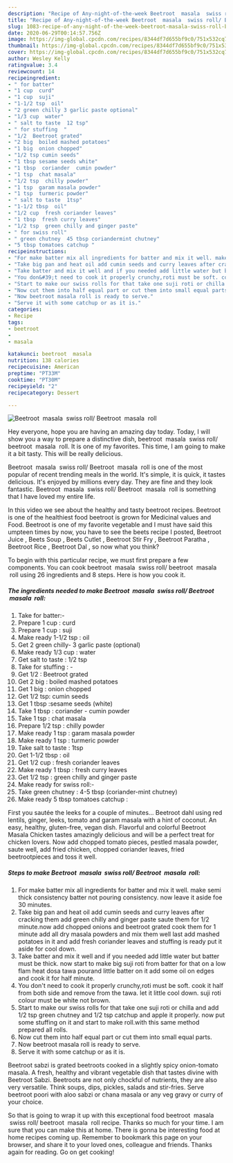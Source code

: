 ```yaml
---
description: "Recipe of Any-night-of-the-week Beetroot  masala  swiss roll/ Beetroot  masala  roll"
title: "Recipe of Any-night-of-the-week Beetroot  masala  swiss roll/ Beetroot  masala  roll"
slug: 1083-recipe-of-any-night-of-the-week-beetroot-masala-swiss-roll-beetroot-masala-roll
date: 2020-06-29T00:14:57.756Z
image: https://img-global.cpcdn.com/recipes/8344df7d655bf9c0/751x532cq70/beetroot-masala-swiss-roll-beetroot-masala-roll-recipe-main-photo.jpg
thumbnail: https://img-global.cpcdn.com/recipes/8344df7d655bf9c0/751x532cq70/beetroot-masala-swiss-roll-beetroot-masala-roll-recipe-main-photo.jpg
cover: https://img-global.cpcdn.com/recipes/8344df7d655bf9c0/751x532cq70/beetroot-masala-swiss-roll-beetroot-masala-roll-recipe-main-photo.jpg
author: Wesley Kelly
ratingvalue: 3.4
reviewcount: 14
recipeingredient:
- " for batter"
- "1 cup  curd"
- "1 cup  suji"
- "1-1/2 tsp  oil"
- "2 green chilly 3 garlic paste optional"
- "1/3 cup  water"
- " salt to taste  12 tsp"
- " for stuffing  "
- "1/2  Beetroot grated"
- "2 big  boiled mashed potatoes"
- "1 big  onion chopped"
- "1/2 tsp cumin seeds"
- "1 tbsp sesame seeds white"
- "1 tbsp  coriander  cumin powder"
- "1 tsp  chat masala"
- "1/2 tsp  chilly powder"
- "1 tsp  garam masala powder"
- "1 tsp  turmeric powder"
- " salt to taste  1tsp"
- "1-1/2 tbsp  oil"
- "1/2 cup  fresh coriander leaves"
- "1 tbsp  fresh curry leaves"
- "1/2 tsp  green chilly and ginger paste"
- " for swiss roll"
- " green chutney  45 tbsp coriandermint chutney"
- "5 tbsp tomatoes catchup "
recipeinstructions:
- "For make batter mix all ingredients for batter and mix it well. make semi thick consistency batter not pouring consistency. now leave it aside foe 30 minutes."
- "Take big pan and heat oil add cumin seeds and curry leaves after cracking them add green chilly and ginger paste saute them for 1/2 minute.now add chopped onions and beetroot grated cook them for 1 minute add all dry masala powders and mix them well last add mashed potatoes in it and add fresh coriander leaves and stuffing is ready put it aside for cool down."
- "Take batter and mix it well and if you needed add little water but batter must be thick. now start to make big suji roti from batter for that on a low flam heat dosa tawa pourand little batter on it add some oil on edges and cook it for half minute."
- "You don&#39;t need to cook it properly crunchy,roti must be soft. cook it half from both side and remove from the tawa. let it little cool down. suji roti colour must be white not brown."
- "Start to make our swiss rolls for that take one suji roti or chilla and add 1/2 tsp green chutney and 1/2 tsp catchup and apple it properly. now put some stuffing on it and start to make roll.with this same method prepared all rolls."
- "Now cut them into half equal part or cut them into small equal parts."
- "Now beetroot masala roll is ready to serve."
- "Serve it with some catchup or as it is."
categories:
- Recipe
tags:
- beetroot
- 
- masala

katakunci: beetroot  masala 
nutrition: 138 calories
recipecuisine: American
preptime: "PT33M"
cooktime: "PT30M"
recipeyield: "2"
recipecategory: Dessert

---
```



![Beetroot  masala  swiss roll/ Beetroot  masala  roll](https://img-global.cpcdn.com/recipes/8344df7d655bf9c0/751x532cq70/beetroot-masala-swiss-roll-beetroot-masala-roll-recipe-main-photo.jpg)

Hey everyone, hope you are having an amazing day today. Today, I will show you a way to prepare a distinctive dish, beetroot  masala  swiss roll/ beetroot  masala  roll. It is one of my favorites. This time, I am going to make it a bit tasty. This will be really delicious.

Beetroot  masala  swiss roll/ Beetroot  masala  roll is one of the most popular of recent trending meals in the world. It's simple, it is quick, it tastes delicious. It's enjoyed by millions every day. They are fine and they look fantastic. Beetroot  masala  swiss roll/ Beetroot  masala  roll is something that I have loved my entire life.

In this video we see about the healthy and tasty beetroot recipes. Beetroot is one of the healthiest food beetroot is grown for Medicinal values and Food. Beetroot is one of my favorite vegetable and I must have said this umpteen times by now, you have to see the beets recipe I posted, Beetroot Juice , Beets Soup , Beets Cutlet , Beetroot Stir Fry , Beetroot Paratha , Beetroot Rice , Beetroot Dal , so now what you think?


To begin with this particular recipe, we must first prepare a few components. You can cook beetroot  masala  swiss roll/ beetroot  masala  roll using 26 ingredients and 8 steps. Here is how you cook it.

<!--inarticleads1-->

##### The ingredients needed to make Beetroot  masala  swiss roll/ Beetroot  masala  roll:

1. Take  for batter:-
1. Prepare 1 cup : curd
1. Prepare 1 cup : suji
1. Make ready 1-1/2 tsp : oil
1. Get 2 green chilly- 3 garlic paste (optional)
1. Make ready 1/3 cup : water
1. Get  salt to taste : 1/2 tsp
1. Take  for stuffing : -
1. Get 1/2 : Beetroot grated
1. Get 2 big : boiled mashed potatoes
1. Get 1 big : onion chopped
1. Get 1/2 tsp: cumin seeds
1. Get 1 tbsp :sesame seeds (white)
1. Take 1 tbsp : coriander - cumin powder
1. Take 1 tsp : chat masala
1. Prepare 1/2 tsp : chilly powder
1. Make ready 1 tsp : garam masala powder
1. Make ready 1 tsp : turmeric powder
1. Take  salt to taste : 1tsp
1. Get 1-1/2 tbsp : oil
1. Get 1/2 cup : fresh coriander leaves
1. Make ready 1 tbsp : fresh curry leaves
1. Get 1/2 tsp : green chilly and ginger paste
1. Make ready  for swiss roll:-
1. Take  green chutney : 4-5 tbsp (coriander-mint chutney)
1. Make ready 5 tbsp tomatoes catchup :


First you sautée the leeks for a couple of minutes… Beetroot dahl using red lentils, ginger, leeks, tomato and garam masala with a hint of coconut. An easy, healthy, gluten-free, vegan dish. Flavorful and colorful Beetroot Masala Chicken tastes amazingly delicious and will be a perfect treat for chicken lovers. Now add chopped tomato pieces, pestled masala powder, saute well, add fried chicken, chopped coriander leaves, fried beetrootpieces and toss it well. 

<!--inarticleads2-->

##### Steps to make Beetroot  masala  swiss roll/ Beetroot  masala  roll:

1. For make batter mix all ingredients for batter and mix it well. make semi thick consistency batter not pouring consistency. now leave it aside foe 30 minutes.
1. Take big pan and heat oil add cumin seeds and curry leaves after cracking them add green chilly and ginger paste saute them for 1/2 minute.now add chopped onions and beetroot grated cook them for 1 minute add all dry masala powders and mix them well last add mashed potatoes in it and add fresh coriander leaves and stuffing is ready put it aside for cool down.
1. Take batter and mix it well and if you needed add little water but batter must be thick. now start to make big suji roti from batter for that on a low flam heat dosa tawa pourand little batter on it add some oil on edges and cook it for half minute.
1. You don&#39;t need to cook it properly crunchy,roti must be soft. cook it half from both side and remove from the tawa. let it little cool down. suji roti colour must be white not brown.
1. Start to make our swiss rolls for that take one suji roti or chilla and add 1/2 tsp green chutney and 1/2 tsp catchup and apple it properly. now put some stuffing on it and start to make roll.with this same method prepared all rolls.
1. Now cut them into half equal part or cut them into small equal parts.
1. Now beetroot masala roll is ready to serve.
1. Serve it with some catchup or as it is.


Beetroot sabzi is grated beetroots cooked in a slightly spicy onion-tomato masala. A fresh, healthy and vibrant vegetable dish that tastes divine with Beetroot Sabzi. Beetroots are not only chockful of nutrients, they are also very versatile. Think soups, dips, pickles, salads and stir-fries. Serve beetroot poori with aloo sabzi or chana masala or any veg gravy or curry of your choice. 

So that is going to wrap it up with this exceptional food beetroot  masala  swiss roll/ beetroot  masala  roll recipe. Thanks so much for your time. I am sure that you can make this at home. There is gonna be interesting food at home recipes coming up. Remember to bookmark this page on your browser, and share it to your loved ones, colleague and friends. Thanks again for reading. Go on get cooking!

